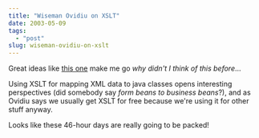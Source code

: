 ```yaml
---
title: "Wiseman Ovidiu on XSLT"
date: 2003-05-09
tags: 
  - "post"
slug: wiseman-ovidiu-on-xslt
---
```


Great ideas like [this one](http://www.webweavertech.com/ovidiu/weblog/archives/000255.html) make me go _why didn't I think of this before_...

Using XSLT for mapping XML data to java classes opens interesting perspectives (did somebody say _form beans to business beans_?), and as Ovidiu says we usually get XSLT for free because we're using it for other stuff anyway.

Looks like these 46-hour days are really going to be packed!
